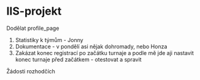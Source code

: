 # IIS-projekt

Dodělat profile_page

1) Statistiky k týmům - Jonny
2) Dokumentace - v pondělí asi nějak dohromady, nebo Honza
3) Zakázat konec registrací po začátku turnaje a podle mě jde aji nastavit konec turnaje před začátkem - otestovat a spravit

Žádosti rozhodčích
